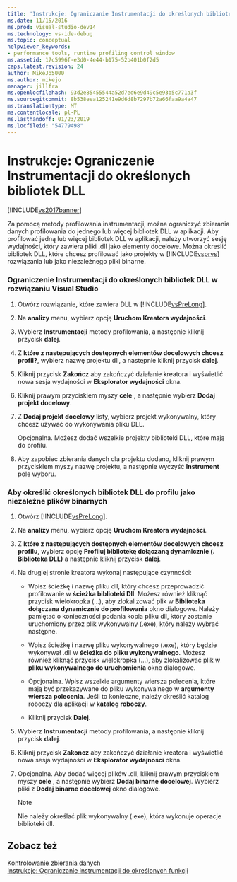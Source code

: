 ```yaml
---
title: 'Instrukcje: Ograniczanie Instrumentacji do określonych bibliotek DLL | Dokumentacja firmy Microsoft'
ms.date: 11/15/2016
ms.prod: visual-studio-dev14
ms.technology: vs-ide-debug
ms.topic: conceptual
helpviewer_keywords:
- performance tools, runtime profiling control window
ms.assetid: 17c5996f-e3d0-4e44-b175-52b401b0f2d5
caps.latest.revision: 24
author: MikeJo5000
ms.author: mikejo
manager: jillfra
ms.openlocfilehash: 93d2e85455544a52d7ed6e9d49c5e93b5c771a3f
ms.sourcegitcommit: 8b538eea125241e9d6d8b7297b72a66faa9a4a47
ms.translationtype: MT
ms.contentlocale: pl-PL
ms.lasthandoff: 01/23/2019
ms.locfileid: "54779498"
---
```

# <a name="how-to-limit-instrumentation-to-specific-dlls"></a>Instrukcje: Ograniczenie Instrumentacji do określonych bibliotek DLL
[!INCLUDE[vs2017banner](../includes/vs2017banner.md)]

Za pomocą metody profilowania instrumentacji, można ograniczyć zbierania danych profilowania do jednego lub więcej bibliotek DLL w aplikacji. Aby profilować jedną lub więcej bibliotek DLL w aplikacji, należy utworzyć sesję wydajności, który zawiera pliki .dll jako elementy docelowe. Można określić bibliotek DLL, które chcesz profilować jako projekty w [!INCLUDE[vsprvs](../includes/vsprvs-md.md)] rozwiązania lub jako niezależnego pliki binarne.  
  
### <a name="to-limit-instrumentation-to-specific-dlls-in-a-visual-studio-solution"></a>Ograniczenie Instrumentacji do określonych bibliotek DLL w rozwiązaniu Visual Studio  
  
1.  Otwórz rozwiązanie, które zawiera DLL w [!INCLUDE[vsPreLong](../includes/vsprelong-md.md)].  
  
2.  Na **analizy** menu, wybierz opcję **Uruchom Kreatora wydajności**.  
  
3.  Wybierz **Instrumentacji** metody profilowania, a następnie kliknij przycisk **dalej**.  
  
4.  Z **które z następujących dostępnych elementów docelowych chcesz profil?**, wybierz nazwę projektu dll, a następnie kliknij przycisk **dalej**.  
  
5.  Kliknij przycisk **Zakończ** aby zakończyć działanie kreatora i wyświetlić nowa sesja wydajności w **Eksplorator wydajności** okna.  
  
6.  Kliknij prawym przyciskiem myszy **cele** , a następnie wybierz **Dodaj projekt docelowy**.  
  
7.  Z **Dodaj projekt docelowy** listy, wybierz projekt wykonywalny, który chcesz używać do wykonywania pliku DLL.  
  
     Opcjonalna. Możesz dodać wszelkie projekty biblioteki DLL, które mają do profilu.  
  
8.  Aby zapobiec zbierania danych dla projektu dodano, kliknij prawym przyciskiem myszy nazwę projektu, a następnie wyczyść **Instrument** pole wyboru.  
  
### <a name="to-specify-specific-dlls-to-profile-as-independent-binaries"></a>Aby określić określonych bibliotek DLL do profilu jako niezależne plików binarnych  
  
1.  Otwórz [!INCLUDE[vsPreLong](../includes/vsprelong-md.md)].  
  
2.  Na **analizy** menu, wybierz opcję **Uruchom Kreatora wydajności**.  
  
3.  Z **które z następujących dostępnych elementów docelowych chcesz profilu**, wybierz opcję **Profiluj bibliotekę dołączaną dynamicznie (. Biblioteka DLL)** a następnie kliknij przycisk **dalej**.  
  
4.  Na drugiej stronie kreatora wykonaj następujące czynności:  
  
    -   Wpisz ścieżkę i nazwę pliku dll, który chcesz przeprowadzić profilowanie w **ścieżka biblioteki Dll**. Możesz również kliknąć przycisk wielokropka (...), aby zlokalizować plik w **Biblioteka dołączana dynamicznie do profilowania** okno dialogowe. Należy pamiętać o konieczności podania kopia pliku dll, który zostanie uruchomiony przez plik wykonywalny (.exe), który należy wybrać następne.  
  
    -   Wpisz ścieżkę i nazwę pliku wykonywalnego (.exe), który będzie wykonywał .dll w **ścieżka do pliku wykonywalnego**. Możesz również kliknąć przycisk wielokropka (...), aby zlokalizować plik w **pliku wykonywalnego do uruchomienia** okno dialogowe.  
  
    -   Opcjonalna. Wpisz wszelkie argumenty wiersza polecenia, które mają być przekazywane do pliku wykonywalnego w **argumenty wiersza polecenia**. Jeśli to konieczne, należy określić katalog roboczy dla aplikacji w **katalog roboczy**.  
  
    -   Kliknij przycisk **Dalej**.  
  
5.  Wybierz **Instrumentacji** metody profilowania, a następnie kliknij przycisk **dalej**.  
  
6.  Kliknij przycisk **Zakończ** aby zakończyć działanie kreatora i wyświetlić nowa sesja wydajności w **Eksplorator wydajności** okna.  
  
7.  Opcjonalna. Aby dodać więcej plików .dll, kliknij prawym przyciskiem myszy **cele** , a następnie wybierz **Dodaj binarne docelowej**. Wybierz pliki z **Dodaj binarne docelowej** okno dialogowe.  
  
    > [!NOTE]
    >  Nie należy określać plik wykonywalny (.exe), która wykonuje operacje biblioteki dll.  
  
## <a name="see-also"></a>Zobacz też  
 [Kontrolowanie zbierania danych](../profiling/controlling-data-collection.md)   
 [Instrukcje: Ograniczanie instrumentacji do określonych funkcji](../profiling/how-to-limit-instrumentation-to-specific-functions.md)

